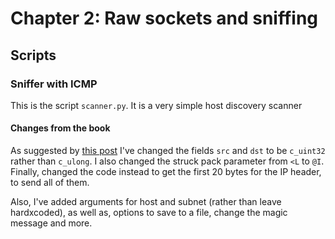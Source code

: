 # Chapter 2: Raw sockets and sniffing

## Scripts

### Sniffer with ICMP

This is the script `scanner.py`. It is a very simple host discovery scanner

#### Changes from the book

As suggested by [this post](https://stackoverflow.com/a/29307402) I've changed the fields `src` and `dst` to be `c_uint32` rather than `c_ulong`. I also changed the struck pack parameter from `<L` to `@I`. Finally, changed the code instead to get the first 20 bytes for the IP header, to send all of them.

Also, I've added arguments for host and subnet (rather than leave hardxcoded), as well as, options to save to a file, change the magic message and more.
